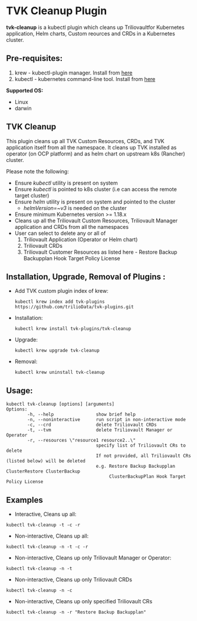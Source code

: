 # TVK Cleanup Plugin

**tvk-cleanup** is a kubectl plugin which cleans up Triliovaultfor Kubernetes 
application, Helm charts, Custom reources and CRDs in a Kubernetes cluster.

## Pre-requisites:

1. krew - kubectl-plugin manager. Install from [here](https://krew.sigs.k8s.io/docs/user-guide/setup/install/)
2. kubectl - kubernetes command-line tool. Install from [here](https://kubernetes.io/docs/tasks/tools/install-kubectl/)

**Supported OS:**
- Linux
- darwin

## TVK Cleanup

This plugin cleans up all TVK Custom Resources, CRDs, and TVK application itself from all the namespace.
It cleans up TVK installed as operator (on OCP platform) and as helm chart on upstream k8s (Rancher) cluster.

Please note the following:
- Ensure *kubectl* utility is present on system
- Ensure *kubectl* is pointed to k8s cluster (i.e can access the remote target cluster)
- Ensure *helm* utility is present on system and pointed to the cluster
  - *helmVersion=~v3* is needed on the cluster
- Ensure minimum Kubernetes version >= 1.18.x
- Cleans up all the Triliovault Custom Resources, Triliovault Manager application and CRDs from all the namespaces
- User can select to delete any or all of 
  1. Triliovault Application (Operator or Helm chart)
  2. Triliovault CRDs
  3. Triliovault Customer Resources as listed here - 
     Restore Backup Backupplan Hook Target Policy License


## Installation, Upgrade, Removal of Plugins :

- Add TVK custom plugin index of krew:

  ```
  kubectl krew index add tvk-plugins https://github.com/trilioData/tvk-plugins.git
  ```

- Installation:

  ```
  kubectl krew install tvk-plugins/tvk-cleanup
  ```  

- Upgrade:

  ```
  kubectl krew upgrade tvk-cleanup
  ```  

- Removal:

  ```
  kubectl krew uninstall tvk-cleanup
  ```  

## Usage:

```shell script
kubectl tvk-cleanup [options] [arguments]
Options:
        -h, --help                show brief help
        -n, --noninteractive      run script in non-interactive mode
        -c, --crd                 delete Triliovault CRDs
        -t, --tvm                 delete Triliovault Manager or Operator
        -r, --resources \"resource1 resource2..\"
                                  specify list of Triliovault CRs to delete
                                  If not provided, all Triliovault CRs (listed below) will be deleted
                                  e.g. Restore Backup Backupplan ClusterRestore ClusterBackup
                                       ClusterBackupPlan Hook Target Policy License
```

## Examples

- Interactive, Cleans up all:

```shell script
kubectl tvk-cleanup -t -c -r
```

- Non-interactive, Cleans up all:

```shell script
kubectl tvk-cleanup -n -t -c -r
```

- Non-interactive, Cleans up only Triliovault Manager or Operator:

```shell script
kubectl tvk-cleanup -n -t
```

- Non-interactive, Cleans up only Triliovault CRDs

```shell script
kubectl tvk-cleanup -n -c
```

- Non-interactive, Cleans up only specified Triliovault CRs

```shell script
kubectl tvk-cleanup -n -r "Restore Backup Backupplan"
```

